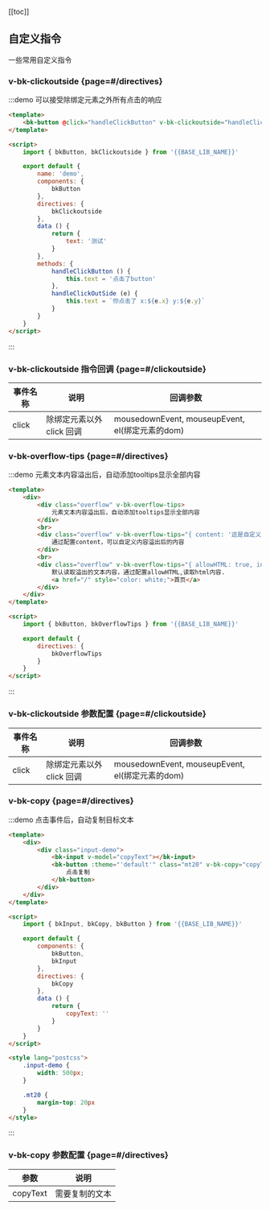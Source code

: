 <script>
    import Vue from 'vue'
    import { bkButton, bkClickoutside, bkOverflowTips, bkInput, bkCopy } from '@'

    export default {
        components: {
            bkButton,
            bkInput
        },
        directives: {
            bkClickoutside,
            bkOverflowTips,
            bkCopy
        },
        data () {
            return {
                text: '点击测试',
                copyText: ''
            }
        },
        methods: {
            handleClickButton () {
                this.text = '点击了button'
            },
            handleClickOutSide (e) {
                this.text = `你点击了 x:${e.x} y:${e.y}`
            }
        }
    }
</script>

<style>
    .overflow {
        width: 200px;
        overflow: hidden;
        text-overflow: ellipsis;
        white-space: nowrap;
    }

    .input-demo {
        width: 500px;
    }

    .mt10 {
        margin-top:20px
    }
</style>

[[toc]]

## 自定义指令

一些常用自定义指令

### v-bk-clickoutside {page=#/directives}

:::demo 可以接受除绑定元素之外所有点击的响应

```html
<template>
    <bk-button @click="handleClickButton" v-bk-clickoutside="handleClickOutSide">{{text}}</bk-button>
</template>

<script>
    import { bkButton, bkClickoutside } from '{{BASE_LIB_NAME}}'

    export default {
        name: 'demo',
        components: {
            bkButton
        },
        directives: {
            bkClickoutside
        },
        data () {
            return {
                text: '测试'
            }
        },
        methods: {
            handleClickButton () {
                this.text = '点击了button'
            },
            handleClickOutSide (e) {
                this.text = `你点击了 x:${e.x} y:${e.y}`
            }
        }
    }
</script>
```
:::

### v-bk-clickoutside 指令回调 {page=#/clickoutside}
| 事件名称 | 说明 | 回调参数 |
|------|------|------|
| click | 除绑定元素以外 click 回调 | mousedownEvent, mouseupEvent, el(绑定元素的dom) |



### v-bk-overflow-tips {page=#/directives}

:::demo 元素文本内容溢出后，自动添加tooltips显示全部内容

```html
<template>
    <div>
        <div class="overflow" v-bk-overflow-tips>
            元素文本内容溢出后，自动添加tooltips显示全部内容
        </div>
        <br>
        <div class="overflow" v-bk-overflow-tips="{ content: '这是自定义的溢出后的提示语' }">
            通过配置content，可以自定义内容溢出后的内容
        </div>
        <br>
        <div class="overflow" v-bk-overflow-tips="{ allowHTML: true, interactive: true }">
            默认读取溢出的文本内容，通过配置allowHTML,读取html内容.
            <a href="/" style="color: white;">首页</a>
        </div>
    </div>
</template>

<script>
    import { bkButton, bkOverflowTips } from '{{BASE_LIB_NAME}}'

    export default {
        directives: {
            bkOverflowTips
        }
    }
</script>
```
:::

### v-bk-clickoutside 参数配置 {page=#/clickoutside}
| 事件名称 | 说明 | 回调参数 |
|------|------|------|
| click | 除绑定元素以外 click 回调 | mousedownEvent, mouseupEvent, el(绑定元素的dom) |

### v-bk-copy {page=#/directives}

:::demo 点击事件后，自动复制目标文本

```html
<template>
    <div>
        <div class="input-demo">
            <bk-input v-model="copyText"></bk-input>
            <bk-button :theme="'default'" class="mt20" v-bk-copy="copyText">
                点击复制
            </bk-button>
        </div>
    </div>
</template>

<script>
    import { bkInput, bkCopy, bkButton } from '{{BASE_LIB_NAME}}'

    export default {
        components: {
            bkButton,
            bkInput
        },
        directives: {
            bkCopy
        },
        data () {
            return {
                copyText: ''
            }
        }
    }
</script>

<style lang="postcss">
    .input-demo {
        width: 500px;
    }

    .mt20 {
        margin-top: 20px
    }
</style>
```
:::

### v-bk-copy 参数配置 {page=#/directives}
| 参数 | 说明 |
|------|------|
| copyText | 需要复制的文本 |
